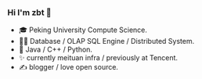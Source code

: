 ### Hi I'm zbt 👋
- 🎓 Peking University Compute Science.
- 👨‍💻 Database / OLAP SQL Engine / Distributed System.
- 📖 Java / C++ / Python.
- ✨ currently meituan infra / previously at Tencent.
- ✍ blogger / love open source.
